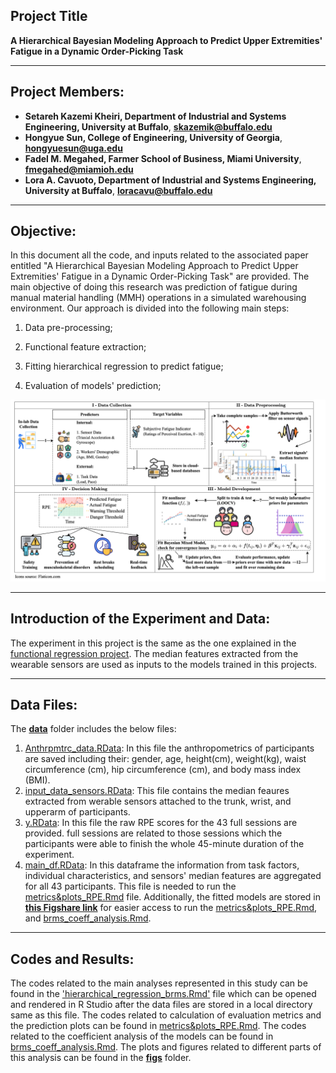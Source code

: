 ## Project Title

**A Hierarchical Bayesian Modeling Approach to Predict Upper Extremities' Fatigue in a Dynamic Order-Picking Task**

--- 

## Project Members:  
- **Setareh Kazemi Kheiri, Department of Industrial and Systems Engineering, University at Buffalo**, **skazemik@buffalo.edu**
- **Hongyue Sun, College of Engineering, University of Georgia**, **hongyuesun@uga.edu**
- **Fadel M. Megahed, Farmer School of Business, Miami University**, **fmegahed@miamioh.edu**
- **Lora A. Cavuoto, Department of Industrial and Systems Engineering, University at Buffalo**, **loracavu@buffalo.edu**

---
## Objective:

In this document all the code, and inputs related to the associated paper entitled "A Hierarchical Bayesian Modeling Approach to Predict Upper Extremities' Fatigue in a Dynamic Order-Picking Task" are provided. The main objective of doing this research was prediction of fatigue during manual material handling (MMH) operations in a simulated warehousing environment. Our approach is divided into the following main steps:

1.  Data pre-processing;

2.  Functional feature extraction;

3.  Fitting hierarchical regression to predict fatigue;

5.  Evaluation of models' prediction;


![Image of Framework](Bayesian%20Regression-Framework.png)


---
## Introduction of the Experiment and Data:
The experiment in this project is the same as the one explained in the [functional regression project](../functional_regression). 
The median features extracted from the wearable sensors are used as inputs to the models trained in this projects.

---
## Data Files: 

The [**data**](data) folder includes the below files:
   1. [Anthrpmtrc_data.RData](data/Anthrpomtrc_data.RData): In this file the anthropometrics of participants are saved including their: gender, age, height(cm), weight(kg), waist circumference (cm), hip circumference (cm), and body mass index (BMI).
   2. [input_data_sensors.RData](data/input_data_sensors.RData): This file contains the median feaures extracted from werable sensors attached to the trunk, wrist, and upperarm of participants.
   3. [y.RData](y.RData): In this file the raw RPE scores for the 43 full sessions are provided. full sessions are related to those sessions which the participants were able to finish the whole 45-minute duration of the experiment.
   4. [main_df.RData](main_df.RData): In this dataframe the information from task factors, individual characteristics, and sensors' median features are aggregated for all 43 participants. This file is needed to run the [metrics&plots_RPE.Rmd](metrics&plots_RPE.Rmd) file.
Additionally, the fitted models are stored in [**this Figshare link**](https://doi.org/10.6084/m9.figshare.28447265.v1) for easier access to run the [metrics&plots_RPE.Rmd](metrics&plots_RPE.Rmd), and [brms_coeff_analysis.Rmd](brms_coeff_analysis.Rmd). 
  
---
## Codes and Results: 

The codes related to the main analyses represented in this study can be found in the ['hierarchical_regression_brms.Rmd'](hierarchical_regression_brms.Rmd) file which can be opened and rendered in R Studio after the data files are stored in a local directory same as this file. The codes related to calculation of evaluation metrics and the prediction plots can be found in [metrics&plots_RPE.Rmd](metrics&plots_RPE.Rmd). The codes related to the coefficient analysis of the models can be found in [brms_coeff_analysis.Rmd](brms_coeff_analysis.Rmd). The plots and figures related to different parts of this analysis can be found in the [**figs**](figs) folder.

